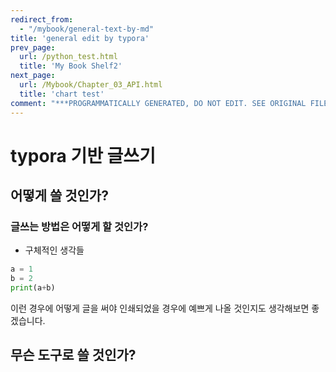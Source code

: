 ```yaml
---
redirect_from:
  - "/mybook/general-text-by-md"
title: 'general edit by typora'
prev_page:
  url: /python_test.html
  title: 'My Book Shelf2'
next_page:
  url: /Mybook/Chapter_03_API.html
  title: 'chart test'
comment: "***PROGRAMMATICALLY GENERATED, DO NOT EDIT. SEE ORIGINAL FILES IN /content***"
---
```

# typora 기반 글쓰기

## 어떻게 쓸 것인가?

### 글쓰는 방법은 어떻게 할 것인가?

* 구체적인 생각들

```python
a = 1
b = 2
print(a+b)

```

이런 경우에 어떻게 글을 써야 인쇄되었을 경우에 예쁘게 나올 것인지도 생각해보면 좋겠습니다.



## 무슨 도구로 쓸 것인가?

